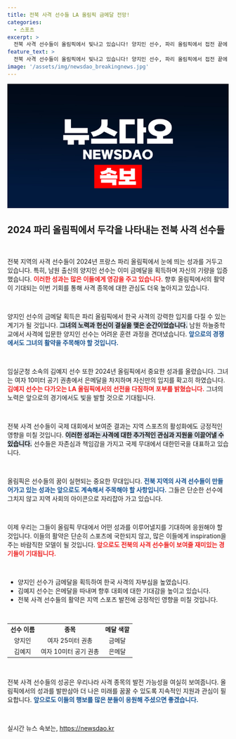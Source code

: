 ```yaml
---
title: 전북 사격 선수들 LA 올림픽 금메달 전망!
categories:
  - 스포츠
excerpt: >
  전북 사격 선수들이 올림픽에서 빛나고 있습니다! 양지인 선수, 파리 올림픽에서 접전 끝에 금메달 획득! 김예지 선수도 은메달에 이어 LA 올림픽에서의 전투 의지를 다짐하며 기대감을 높이고 있습니다.
feature_text: >
  전북 사격 선수들이 올림픽에서 빛나고 있습니다! 양지인 선수, 파리 올림픽에서 접전 끝에 금메달 획득! 김예지 선수도 은메달에 이어 LA 올림픽에서의 전투 의지를 다짐하며 기대감을 높이고 있습니다.
image: '/assets/img/newsdao_breakingnews.jpg'
---
```


<p><img src="/assets/img/newsdao_breakingnews.jpg" alt="cryptoinkorea 속보" /></p>

<h2 data-ke-size="size26">2024 파리 올림픽에서 두각을 나타내는 전북 사격 선수들</h2>

<p data-ke-size="size16">&nbsp;</p>

<p>전북 지역의 사격 선수들이 2024년 프랑스 파리 올림픽에서 눈에 띄는 성과를 거두고 있습니다. 특히, 남원 출신의 양지인 선수는 이미 금메달을 획득하며 자신의 기량을 입증했습니다. <b><span style="color: #ee2323;">이러한 성과는 많은 이들에게 영감을 주고 있습니다.</span></b> 향후 올림픽에서의 활약이 기대되는 이번 기회를 통해 사격 종목에 대한 관심도 더욱 높아지고 있습니다.</p>

<p data-ke-size="size16">&nbsp;</p>

<p>양지인 선수의 금메달 획득은 파리 올림픽에서 한국 사격의 강력한 입지를 다질 수 있는 계기가 될 것입니다. <b><span style="background-color: #21538527;">그녀의 노력과 헌신이 결실을 맺은 순간이었습니다.</span></b> 남원 하늘중학교에서 사격에 입문한 양지인 선수는 어려운 훈련 과정을 견뎌냈습니다. <b><span style="color: #1a5490;">앞으로의 경쟁에서도 그녀의 활약을 주목해야 할 것입니다.</span></b> </p>

<p data-ke-size="size16">&nbsp;</p>

<p>임실군청 소속의 김예지 선수 또한 2024년 올림픽에서 중요한 성과를 올렸습니다. 그녀는 여자 10미터 공기 권총에서 은메달을 차지하며 자신만의 입지를 확고히 하였습니다. <b><span style="color: #ee2323;">김예지 선수는 다가오는 LA 올림픽에서의 선전을 다짐하며 포부를 밝혔습니다.</span></b> 그녀의 노력은 앞으로의 경기에서도 빛을 발할 것으로 기대됩니다.</p>

<p data-ke-size="size16">&nbsp;</p>

<p>전북 사격 선수들이 국제 대회에서 보여준 결과는 지역 스포츠의 활성화에도 긍정적인 영향을 미칠 것입니다. <b><span style="background-color: #21538527;">이러한 성과는 사격에 대한 추가적인 관심과 지원을 이끌어낼 수 있습니다.</span></b> 선수들은 자존심과 책임감을 가지고 국제 무대에서 대한민국을 대표하고 있습니다.</p>

<p data-ke-size="size16">&nbsp;</p>

<p>올림픽은 선수들의 꿈이 실현되는 중요한 무대입니다. <b><span style="color: #1a5490;">전북 지역의 사격 선수들이 만들어가고 있는 성과는 앞으로도 계속해서 주목해야 할 사항입니다.</span></b> 그들은 단순한 선수에 그치지 않고 지역 사회의 아이콘으로 자리잡아 가고 있습니다. </p>

<p data-ke-size="size16">&nbsp;</p>

<p>이제 우리는 그들이 올림픽 무대에서 어떤 성과를 이루어낼지를 기대하며 응원해야 할 것입니다. 이들의 활약은 단순히 스포츠에 국한되지 않고, 많은 이들에게 inspiration을 주는 바람직한 모델이 될 것입니다. <b><span style="color: #ee2323;">앞으로도 전북의 사격 선수들이 보여줄 재미있는 경기들이 기대됩니다.</span></b> </p>

<p data-ke-size="size16">&nbsp;</p> 

<ul>
    <li>양지인 선수가 금메달을 획득하여 한국 사격의 자부심을 높였습니다.</li>
    <li>김예지 선수는 은메달을 따내며 향후 대회에 대한 기대감을 높이고 있습니다.</li>
    <li>전북 사격 선수들의 활약은 지역 스포츠 발전에 긍정적인 영향을 미칠 것입니다.</li>
</ul>

<p data-ke-size="size16">&nbsp;</p>

<table style="width: 100%;">
    <tr>
        <td style="text-align: center; height: 17px;"><b>선수 이름</b></td>
        <td style="text-align: center; height: 17px;"><b>종목</b></td>
        <td style="text-align: center; height: 17px;"><b>메달 색깔</b></td>
    </tr>
    <tr>
        <td style="text-align: center; height: 17px;">양지인</td>
        <td style="text-align: center; height: 17px;">여자 25미터 권총</td>
        <td style="text-align: center; height: 17px;">금메달</td>
    </tr>
    <tr>
        <td style="text-align: center; height: 17px;">김예지</td>
        <td style="text-align: center; height: 17px;">여자 10미터 공기 권총</td>
        <td style="text-align: center; height: 17px;">은메달</td>
    </tr>
</table>

<p data-ke-size="size16">&nbsp;</p>

<p>전북 사격 선수들의 성공은 우리나라 사격 종목의 발전 가능성을 여실히 보여줍니다. 올림픽에서의 성과를 발판삼아 더 나은 미래를 꿈꿀 수 있도록 지속적인 지원과 관심이 필요합니다. <b><span style="color: #1a5490;">앞으로도 이들의 행보를 많은 분들이 응원해 주셨으면 좋겠습니다.</span></b> </p>

<p data-ke-size="size16">&nbsp;</p>
실시간 뉴스 속보는, <a href="https://newsdao.kr" rel="dofollow">https://newsdao.kr</a>


